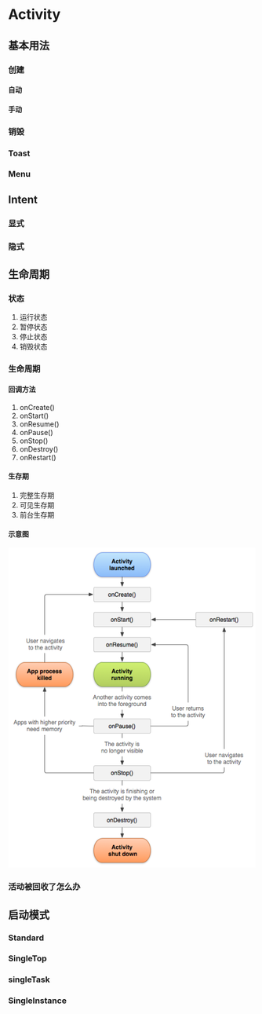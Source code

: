 # Activity

## 基本用法

### 创建

#### 自动

#### 手动

### 销毁

### Toast

### Menu

## Intent

### 显式

### 隐式 

## 生命周期

### 状态

1. 运行状态
2. 暂停状态
3. 停止状态
4. 销毁状态

### 生命周期

#### 回调方法

1. onCreate()
2. onStart()
3. onResume()
4. onPause()
5. onStop()
6. onDestroy()
7. onRestart()

#### 生存期

1. 完整生存期
2. 可见生存期
3. 前台生存期

#### 示意图

![](https://github.com/Evolving666/Android-Notes/blob/master/activity_lifecycle.png)

### 活动被回收了怎么办

## 启动模式

### Standard

### SingleTop

### singleTask

### SingleInstance

